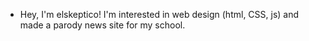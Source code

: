 * Hey, I'm elskeptico!
I'm interested in web design (html, CSS, js) and made a parody news site for my school.
<!---
elskeptico/elskeptico is a ✨ special ✨ repository because its `README.md` (this file) appears on your GitHub profile.
You can click the Preview link to take a look at your changes.
--->
